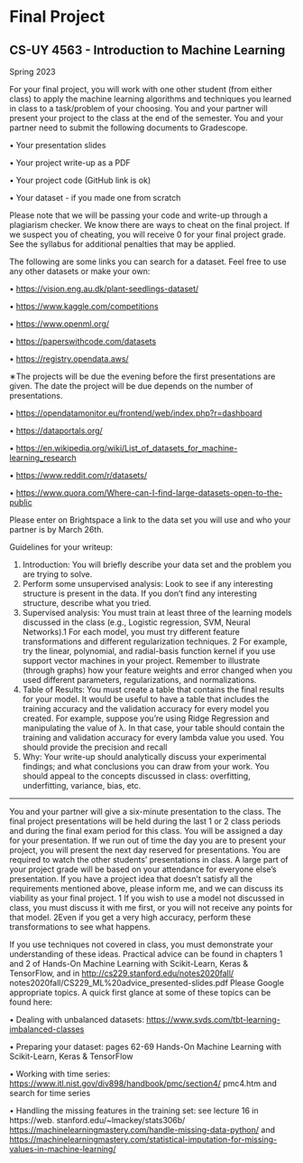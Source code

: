 # Final Project

## CS-UY 4563 - Introduction to Machine Learning

Spring 2023

For your final project, you will work with one other student (from either class) to apply
the machine learning algorithms and techniques you learned in class to a task/problem of
your choosing. You and your partner will present your project to the class at the end of
the semester.
You and your partner need to submit the following documents to Gradescope.

• Your presentation slides

• Your project write-up as a PDF

• Your project code (GitHub link is ok)

• Your dataset - if you made one from scratch

Please note that we will be passing your code and write-up through a plagiarism checker.
We know there are ways to cheat on the final project. If we suspect you of cheating, you
will receive 0 for your final project grade. See the syllabus for additional penalties that
may be applied.

The following are some links you can search for a dataset. Feel free to use any other
datasets or make your own:

• https://vision.eng.au.dk/plant-seedlings-dataset/

• https://www.kaggle.com/competitions

• https://www.openml.org/

• https://paperswithcode.com/datasets

• https://registry.opendata.aws/

∗The projects will be due the evening before the first presentations are given. The date the project will
be due depends on the number of presentations.

• https://opendatamonitor.eu/frontend/web/index.php?r=dashboard

• https://dataportals.org/

• https://en.wikipedia.org/wiki/List_of_datasets_for_machine-learning_research

• https://www.reddit.com/r/datasets/

• https://www.quora.com/Where-can-I-find-large-datasets-open-to-the-public

Please enter on Brightspace a link to the data set you will use and who your partner is
by March 26th.

Guidelines for your writeup:
1. Introduction: You will briefly describe your data set and the problem you are trying
to solve.
2. Perform some unsupervised analysis: Look to see if any interesting structure
is present in the data. If you don’t find any interesting structure, describe what you
tried.
3. Supervised analysis: You must train at least three of the learning models discussed
in the class (e.g., Logistic regression, SVM, Neural Networks).1 For each model, you
must try different feature transformations and different regularization techniques.
2
For example, try the linear, polynomial, and radial-basis function kernel if you use
support vector machines in your project. Remember to illustrate (through graphs)
how your feature weights and error changed when you used different parameters,
regularizations, and normalizations.
4. Table of Results: You must create a table that contains the final results for your
model. It would be useful to have a table that includes the training accuracy and the
validation accuracy for every model you created. For example, suppose you’re using
Ridge Regression and manipulating the value of λ. In that case, your table should
contain the training and validation accuracy for every lambda value you used. You
should provide the precision and recall
5. Why: Your write-up should analytically discuss your experimental findings; and
what conclusions you can draw from your work. You should appeal to the concepts
discussed in class: overfitting, underfitting, variance, bias, etc.

---
You and your partner will give a six-minute presentation to the class. The final project
presentations will be held during the last 1 or 2 class periods and during the final exam
period for this class. You will be assigned a day for your presentation. If we run out of
time the day you are to present your project, you will present the next day reserved for
presentations.
You are required to watch the other students’ presentations in class. A large part of
your project grade will be based on your attendance for everyone else’s presentation.
If you have a project idea that doesn’t satisfy all the requirements mentioned above,
please inform me, and we can discuss its viability as your final project.
1
If you wish to use a model not discussed in class, you must discuss it with me first, or you will not
receive any points for that model.
2Even if you get a very high accuracy, perform these transformations to see what happens.

If you use techniques not covered in class, you must demonstrate your understanding
of these ideas.
Practical advice can be found in chapters 1 and 2 of Hands-On Machine Learning with
Scikit-Learn, Keras & TensorFlow, and in http://cs229.stanford.edu/notes2020fall/
notes2020fall/CS229_ML%20advice_presented-slides.pdf Please Google appropriate
topics. A quick first glance at some of these topics can be found here:

• Dealing with unbalanced datasets: https://www.svds.com/tbt-learning-imbalanced-classes

• Preparing your dataset: pages 62-69 Hands-On Machine Learning with Scikit-Learn,
Keras & TensorFlow

• Working with time series: https://www.itl.nist.gov/div898/handbook/pmc/section4/
pmc4.htm and search for time series

• Handling the missing features in the training set: see lecture 16 in https://web.
stanford.edu/~lmackey/stats306b/ https://machinelearningmastery.com/handle-missing-data-python/
and https://machinelearningmastery.com/statistical-imputation-for-missing-values-in-machine-learning/
